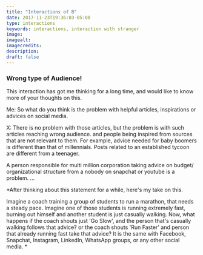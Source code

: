 ```yaml
---
title: "Interactions of B"
date: 2017-11-23T19:36:03-05:00
type: interactions
keywords: interactions, interaction with stranger
image:
imagealt:
imagecredits:
description:
draft: false
---
```

[comment]: # (Interactions with strangers )

### Wrong type of Audience!

This interaction has got me thinking for a long time, and would like to know more of your thoughts on this.


Me: So what do you think is the problem with helpful articles, inspirations or advices on social media.

X: There is no problem with those articles, but the problem is with such articles reaching wrong audience. and people being inspired from sources that are not relevant to them.
For example, advice needed for baby boomers is different than that of millennials. Posts related to an established tycoon are different from a teenager.

A person responsible for multi million corporation taking advice on budget/ organizational structure from a nobody on snapchat or youtube is a problem.
...

*After thinking about this statement for a while, here's my take on this.

Imagine a coach training a group of students to run a marathon, that needs a steady pace.
Imagine one of those students is running extremely fast, burning out himself and another student is just casually walking.
Now, what happens if the coach shouts just 'Go Slow', and the person that's casually walking follows that advice? or the coach shouts 'Run Faster' and person that already running fast take that advice?
It is the same with Facebook, Snapchat, Instagram, LinkedIn, WhatsApp groups, or any other social media. *
